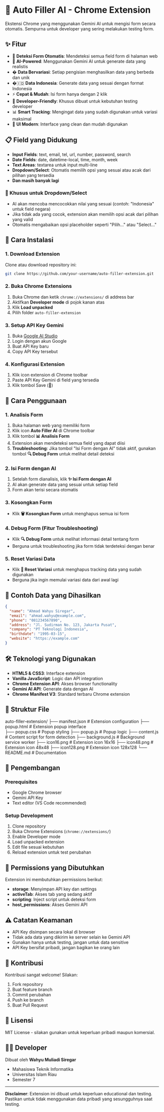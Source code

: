 # 🤖 Auto Filler AI - Chrome Extension

Ekstensi Chrome yang menggunakan Gemini AI untuk mengisi form secara otomatis. Sempurna untuk developer yang sering melakukan testing form.

## ✨ Fitur

- 🎯 **Deteksi Form Otomatis**: Mendeteksi semua field form di halaman web
- 🧠 **AI-Powered**: Menggunakan Gemini AI untuk generate data yang realistis
- � **Data Bervariasi**: Setiap pengisian menghasilkan data yang berbeda dan unik
- �🇮🇩 **Data Indonesia**: Generate data yang sesuai dengan format Indonesia
- ⚡ **Cepat & Mudah**: Isi form hanya dengan 2 klik
- 🔧 **Developer-Friendly**: Khusus dibuat untuk kebutuhan testing developer
- 📊 **Smart Tracking**: Mengingat data yang sudah digunakan untuk variasi maksimal
- 🎨 **UI Modern**: Interface yang clean dan mudah digunakan

## 📋 Field yang Didukung

- **Input Fields**: text, email, tel, url, number, password, search
- **Date Fields**: date, datetime-local, time, month, week
- **Text Areas**: textarea untuk input multi-line
- **Dropdown/Select**: Otomatis memilih opsi yang sesuai atau acak dari pilihan yang tersedia
- **Dan masih banyak lagi**

### 🎯 Khusus untuk Dropdown/Select

- AI akan mencoba mencocokkan nilai yang sesuai (contoh: "Indonesia" untuk field negara)
- Jika tidak ada yang cocok, extension akan memilih opsi acak dari pilihan yang valid
- Otomatis mengabaikan opsi placeholder seperti "Pilih..." atau "Select..."

## 🚀 Cara Instalasi

### 1. Download Extension

Clone atau download repository ini:

```bash
git clone https://github.com/your-username/auto-filler-extension.git
```

### 2. Buka Chrome Extensions

1. Buka Chrome dan ketik `chrome://extensions/` di address bar
2. Aktifkan **Developer mode** di pojok kanan atas
3. Klik **Load unpacked**
4. Pilih folder `auto-filler-extension`

### 3. Setup API Key Gemini

1. Buka [Google AI Studio](https://aistudio.google.com/app/apikey)
2. Login dengan akun Google
3. Buat API Key baru
4. Copy API Key tersebut

### 4. Konfigurasi Extension

1. Klik icon extension di Chrome toolbar
2. Paste API Key Gemini di field yang tersedia
3. Klik tombol Save (💾)

## 📖 Cara Penggunaan

### 1. Analisis Form

1. Buka halaman web yang memiliki form
2. Klik icon **Auto Filler AI** di Chrome toolbar
3. Klik tombol **📊 Analisis Form**
4. Extension akan mendeteksi semua field yang dapat diisi
5. **Troubleshooting**: Jika tombol "Isi Form dengan AI" tidak aktif, gunakan tombol **🔍 Debug Form** untuk melihat detail deteksi

### 2. Isi Form dengan AI

1. Setelah form dianalisis, klik **✨ Isi Form dengan AI**
2. AI akan generate data yang sesuai untuk setiap field
3. Form akan terisi secara otomatis

### 3. Kosongkan Form

- Klik **🗑️ Kosongkan Form** untuk menghapus semua isi form

### 4. Debug Form (Fitur Troubleshooting)

- Klik **🔍 Debug Form** untuk melihat informasi detail tentang form
- Berguna untuk troubleshooting jika form tidak terdeteksi dengan benar

### 5. Reset Variasi Data

- Klik **🔄 Reset Variasi** untuk menghapus tracking data yang sudah digunakan
- Berguna jika ingin memulai variasi data dari awal lagi

## 🎯 Contoh Data yang Dihasilkan

```json
{
  "name": "Ahmad Wahyu Siregar",
  "email": "ahmad.wahyu@example.com", 
  "phone": "081234567890",
  "address": "Jl. Sudirman No. 123, Jakarta Pusat",
  "company": "PT Teknologi Indonesia",
  "birthdate": "1995-03-15",
  "website": "https://example.com"
}
```

## 🛠️ Teknologi yang Digunakan

- **HTML5 & CSS3**: Interface extension
- **Vanilla JavaScript**: Logic dan API integration
- **Chrome Extension API**: Akses browser functionality
- **Gemini AI API**: Generate data dengan AI
- **Chrome Manifest V3**: Standard terbaru Chrome extension

## 📁 Struktur File

auto-filler-extension/
├── manifest.json          # Extension configuration
├── popup.html             # Extension popup interface  
├── popup.css              # Popup styling
├── popup.js               # Popup logic
├── content.js             # Content script for form detection
├── background.js          # Background service worker
├── icon16.png             # Extension icon 16x16
├── icon48.png             # Extension icon 48x48
├── icon128.png            # Extension icon 128x128
└── README.md              # Documentation

## 🔧 Pengembangan

### Prerequisites

- Google Chrome browser
- Gemini API Key
- Text editor (VS Code recommended)

### Setup Development

1. Clone repository
2. Buka Chrome Extensions (`chrome://extensions/`)
3. Enable Developer mode
4. Load unpacked extension
5. Edit file sesuai kebutuhan
6. Reload extension untuk test perubahan

## 🚨 Permissions yang Dibutuhkan

Extension ini membutuhkan permissions berikut:

- **storage**: Menyimpan API key dan settings
- **activeTab**: Akses tab yang sedang aktif
- **scripting**: Inject script untuk deteksi form
- **host_permissions**: Akses Gemini API

## ⚠️ Catatan Keamanan

- API Key disimpan secara lokal di browser
- Tidak ada data yang dikirim ke server selain ke Gemini API
- Gunakan hanya untuk testing, jangan untuk data sensitive
- API Key bersifat pribadi, jangan bagikan ke orang lain

## 🤝 Kontribusi

Kontribusi sangat welcome! Silakan:

1. Fork repository
2. Buat feature branch
3. Commit perubahan
4. Push ke branch
5. Buat Pull Request

## 📄 Lisensi

MIT License - silakan gunakan untuk keperluan pribadi maupun komersial.

## 👨‍💻 Developer

Dibuat oleh **Wahyu Muliadi Siregar**

- Mahasiswa Teknik Informatika
- Universitas Islam Riau
- Semester 7

---

**Disclaimer**: Extension ini dibuat untuk keperluan educational dan testing. Pastikan untuk tidak menggunakan data pribadi yang sesungguhnya saat testing.
